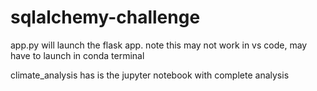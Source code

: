 # sqlalchemy-challenge

app.py will launch the flask app.  note this may not work in vs code, may have to launch in conda terminal

climate_analysis has is the jupyter notebook with complete analysis
